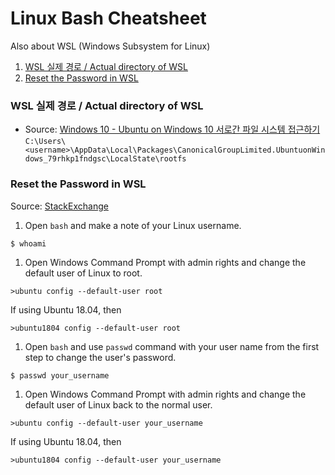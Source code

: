 # Linux Bash Cheatsheet
Also about WSL (Windows Subsystem for Linux)
1. [WSL 실제 경로 / Actual directory of WSL](#wsl-실제-경로--actual-directory-of-wsl)
1. [Reset the Password in WSL](#reset-the-password-in-wsl)
### WSL 실제 경로 / Actual directory of WSL
- Source: [Windows 10 - Ubuntu on Windows 10 서로간 파일 시스템 접근하기](https://snowdeer.github.io/windows/2018/01/07/windows10-ubuntu-file-directory/)  
`C:\Users\<username>\AppData\Local\Packages\CanonicalGroupLimited.UbuntuonWindows_79rhkp1fndgsc\LocalState\rootfs`
### Reset the Password in WSL
Source: [StackExchange](https://askubuntu.com/questions/772050/reset-the-password-in-ubuntu-linux-bash-in-windows)
1. Open `bash` and make a note of your Linux username.
```
$ whoami
```
1. Open Windows Command Prompt with admin rights and change the default user of Linux to root.
```
>ubuntu config --default-user root
```
If using Ubuntu 18.04, then
```
>ubuntu1804 config --default-user root
```
1. Open `bash` and use `passwd` command with your user name from the first step to change the user's password.
```
$ passwd your_username
```
1. Open Windows Command Prompt with admin rights and change the default user of Linux back to the normal user.
```
>ubuntu config --default-user your_username
```
If using Ubuntu 18.04, then
```
>ubuntu1804 config --default-user your_username
```
